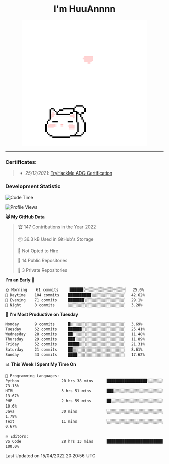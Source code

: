 <h1 align='center'>I'm HuuAnnnn</h1>
<p align="center">
 <img src="cat_intro.gif" />
</p>

___

### Certificates:
>- *25/12/2021*: [TryHackMe ADC Certification](https://tryhackme-certificates.s3-eu-west-1.amazonaws.com/THM-HKVVJOIWJA.png)


### Development Statistic

<!--START_SECTION:waka-->
![Code Time](http://img.shields.io/badge/Code%20Time-72%20hrs%2023%20mins-blue)

![Profile Views](http://img.shields.io/badge/Profile%20Views-13-blue)

**🐱 My GitHub Data** 

> 🏆 147 Contributions in the Year 2022
 > 
> 📦 36.3 kB Used in GitHub's Storage 
 > 
> 🚫 Not Opted to Hire
 > 
> 📜 14 Public Repositories 
 > 
> 🔑 3 Private Repositories  
 > 
**I'm an Early 🐤** 

```text
🌞 Morning    61 commits     ██████░░░░░░░░░░░░░░░░░░░   25.0% 
🌆 Daytime    104 commits    ██████████░░░░░░░░░░░░░░░   42.62% 
🌃 Evening    71 commits     ███████░░░░░░░░░░░░░░░░░░   29.1% 
🌙 Night      8 commits      ░░░░░░░░░░░░░░░░░░░░░░░░░   3.28%

```
📅 **I'm Most Productive on Tuesday** 

```text
Monday       9 commits      █░░░░░░░░░░░░░░░░░░░░░░░░   3.69% 
Tuesday      62 commits     ██████░░░░░░░░░░░░░░░░░░░   25.41% 
Wednesday    28 commits     ██░░░░░░░░░░░░░░░░░░░░░░░   11.48% 
Thursday     29 commits     ███░░░░░░░░░░░░░░░░░░░░░░   11.89% 
Friday       52 commits     █████░░░░░░░░░░░░░░░░░░░░   21.31% 
Saturday     21 commits     ██░░░░░░░░░░░░░░░░░░░░░░░   8.61% 
Sunday       43 commits     ████░░░░░░░░░░░░░░░░░░░░░   17.62%

```


📊 **This Week I Spent My Time On** 

```text
💬 Programming Languages: 
Python                   20 hrs 38 mins      ██████████████████░░░░░░░   73.13% 
HTML                     3 hrs 51 mins       ███░░░░░░░░░░░░░░░░░░░░░░   13.67% 
PHP                      2 hrs 59 mins       ██░░░░░░░░░░░░░░░░░░░░░░░   10.6% 
Java                     30 mins             ░░░░░░░░░░░░░░░░░░░░░░░░░   1.79% 
Text                     11 mins             ░░░░░░░░░░░░░░░░░░░░░░░░░   0.67%

🔥 Editors: 
VS Code                  28 hrs 13 mins      █████████████████████████   100.0%

```


 Last Updated on 15/04/2022 20:20:56 UTC
<!--END_SECTION:waka-->
